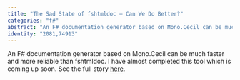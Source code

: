 ```yaml
---
title: "The Sad State of fshtmldoc – Can We Do Better?"
categories: "f#"
abstract: "An F# documentation generator based on Mono.Cecil can be much faster and more reliable than fshtmldoc."
identity: "2081,74913"
---
```

An F# documentation generator based on Mono.Cecil can be much faster and more reliable than fshtmldoc. I have almost completed this tool which is coming up soon. See the full story [here](https://t0yv0.blogspot.com/2011/02/sad-state-of-fshtmldoc-can-we-do-better.html).

